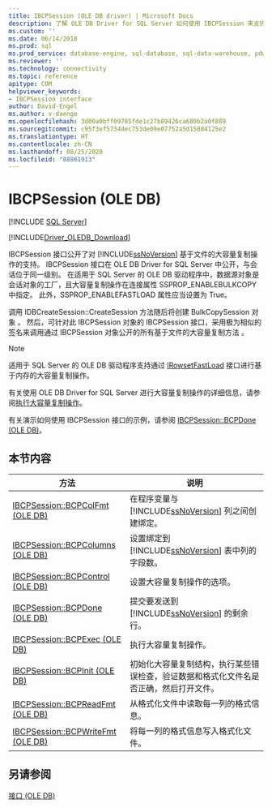 ```yaml
---
title: IBCPSession (OLE DB driver) | Microsoft Docs
description: 了解 OLE DB Driver for SQL Server 如何使用 IBCPSession 来支持 SQL Server 基于文件的大容量复制操作，并了解其成员。
ms.custom: ''
ms.date: 06/14/2018
ms.prod: sql
ms.prod_service: database-engine, sql-database, sql-data-warehouse, pdw
ms.reviewer: ''
ms.technology: connectivity
ms.topic: reference
apitype: COM
helpviewer_keywords:
- IBCPSession interface
author: David-Engel
ms.author: v-daenge
ms.openlocfilehash: 3d00a0bff09785fde1c27b89426ca680b2a0f889
ms.sourcegitcommit: c95f3ef5734dec753de09e07752a5d15884125e2
ms.translationtype: HT
ms.contentlocale: zh-CN
ms.lasthandoff: 08/25/2020
ms.locfileid: "88861913"
---
```

# <a name="ibcpsession-ole-db"></a>IBCPSession (OLE DB)
[!INCLUDE [SQL Server](../../../includes/applies-to-version/sql-asdb-asdbmi-asa-pdw.md)]

[!INCLUDE[Driver_OLEDB_Download](../../../includes/driver_oledb_download.md)]

  IBCPSession 接口公开了对 [!INCLUDE[ssNoVersion](../../../includes/ssnoversion-md.md)] 基于文件的大容量复制操作的支持。 IBCPSession  接口在 OLE DB Driver for SQL Server 中公开，与会话位于同一级别。 在适用于 SQL Server 的 OLE DB 驱动程序中，数据源对象是会话对象的工厂，且大容量复制操作在连接属性 SSPROP_ENABLEBULKCOPY 中指定。 此外，SSPROP_ENABLEFASTLOAD 属性应当设置为 True。  
  
 调用 IDBCreateSession::CreateSession 方法随后将创建 BulkCopySession 对象   。 然后，可针对此 IBCPSession 对象的 IBCPSession 接口，采用极为相似的签名来调用通过 IBCPSession 对象公开的所有基于文件的大容量复制方法    。  
  
> [!NOTE]  
>  适用于 SQL Server 的 OLE DB 驱动程序支持通过 [IRowsetFastLoad](../../oledb/ole-db-interfaces/irowsetfastload-ole-db.md) 接口进行基于内存的大容量复制操作。  
  
 有关使用 OLE DB Driver for SQL Server 进行大容量复制操作的详细信息，请参阅[执行大容量复制操作](../../oledb/features/performing-bulk-copy-operations.md)。  
  
 有关演示如何使用 IBCPSession  接口的示例，请参阅 [IBCPSession::BCPDone (OLE DB)](../../oledb/ole-db-interfaces/ibcpsession-bcpdone-ole-db.md)。  
  
## <a name="in-this-section"></a>本节内容  
  
|方法|说明|  
|------------|-----------------|  
|[IBCPSession::BCPColFmt &#40;OLE DB&#41;](../../oledb/ole-db-interfaces/ibcpsession-bcpcolfmt-ole-db.md)|在程序变量与 [!INCLUDE[ssNoVersion](../../../includes/ssnoversion-md.md)] 列之间创建绑定。|  
|[IBCPSession::BCPColumns &#40;OLE DB&#41;](../../oledb/ole-db-interfaces/ibcpsession-bcpcolumns-ole-db.md)|设置绑定到 [!INCLUDE[ssNoVersion](../../../includes/ssnoversion-md.md)] 表中列的字段数。|  
|[IBCPSession::BCPControl &#40;OLE DB&#41;](../../oledb/ole-db-interfaces/ibcpsession-bcpcontrol-ole-db.md)|设置大容量复制操作的选项。|  
|[IBCPSession::BCPDone &#40;OLE DB&#41;](../../oledb/ole-db-interfaces/ibcpsession-bcpdone-ole-db.md)|提交要发送到 [!INCLUDE[ssNoVersion](../../../includes/ssnoversion-md.md)] 的剩余行。|  
|[IBCPSession::BCPExec &#40;OLE DB&#41;](../../oledb/ole-db-interfaces/ibcpsession-bcpexec-ole-db.md)|执行大容量复制操作。|  
|[IBCPSession::BCPInit &#40;OLE DB&#41;](../../oledb/ole-db-interfaces/ibcpsession-bcpinit-ole-db.md)|初始化大容量复制结构，执行某些错误检查，验证数据和格式化文件名是否正确，然后打开文件。|  
|[IBCPSession::BCPReadFmt &#40;OLE DB&#41;](../../oledb/ole-db-interfaces/ibcpsession-bcpreadfmt-ole-db.md)|从格式化文件中读取每一列的格式信息。|  
|[IBCPSession::BCPWriteFmt &#40;OLE DB&#41;](../../oledb/ole-db-interfaces/ibcpsession-bcpwritefmt-ole-db.md)|将每一列的格式信息写入格式化文件。|  
  
## <a name="see-also"></a>另请参阅  
 [接口 (OLE DB)](../../oledb/ole-db-interfaces/oledb-driver-for-sql-server-ole-db-interfaces.md)  
  
  
